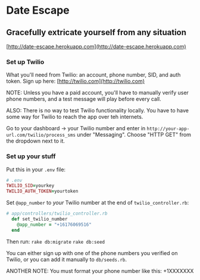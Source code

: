 # Date Escape
## Gracefully extricate yourself from any situation

[http://date-escape.herokuapp.com](http://date-escape.herokuapp.com)

### Set up Twilio
What you'll need from Twilio: an account, phone number, SID, and auth token.
Sign up here: [http://twilio.com](http://twilio.com)

NOTE: Unless you have a paid account, you'll have to manually verify user phone numbers, and a test message will play before every call.

ALSO: There is no way to test Twilio functionality locally. You have to have some way for Twilio to reach the app over teh internets.

Go to your dashboard -> your Twilio number and enter in `http://your-app-url.com/twilio/process_sms` under "Messaging". Choose "HTTP GET" from the dropdown next to it.


### Set up your stuff

Put this in your `.env` file:
```ruby
# .env
TWILIO_SID=yourkey
TWILIO_AUTH_TOKEN=yourtoken
```

Set `@app_number` to *your* Twilio number at the end of `twilio_controller.rb`:
```ruby
# app/controllers/twilio_controller.rb
  def set_twilio_number
    @app_number = "+16176069516"
  end
```

Then run:
`rake db:migrate`
`rake db:seed`

You can either sign up with one of the phone numbers you verified on Twilio, or you can add it manually to `db/seeds.rb`.

ANOTHER NOTE: You must format your phone number like this: +1XXXXXXX
